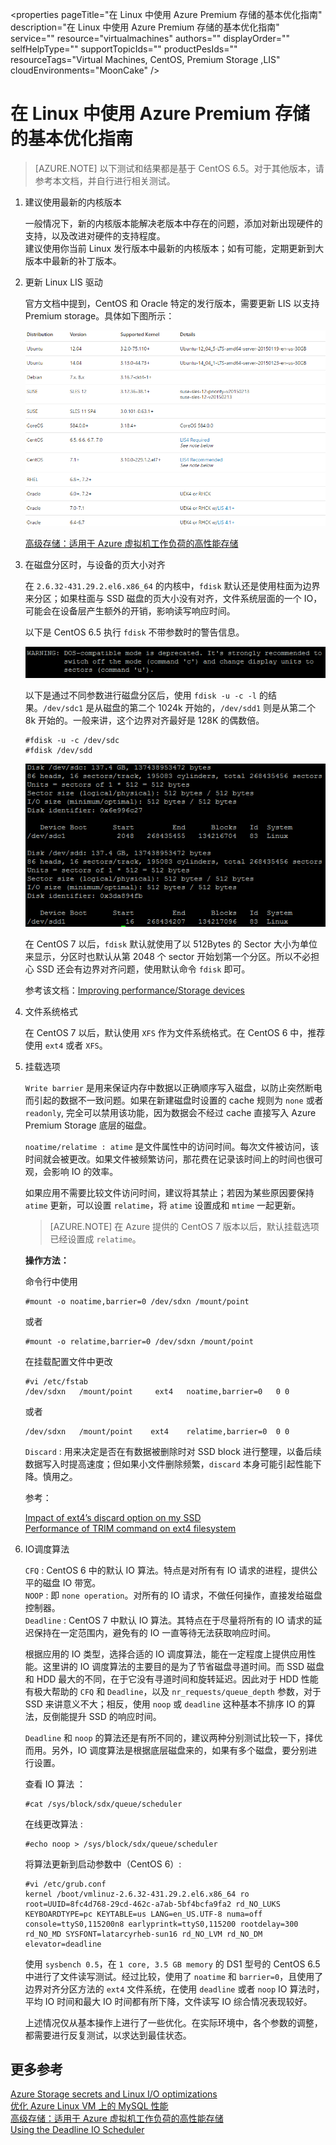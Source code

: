 <properties
	pageTitle="在 Linux 中使用 Azure Premium 存储的基本优化指南"
	description="在 Linux 中使用 Azure Premium 存储的基本优化指南"
	service=""
	resource="virtualmachines"
	authors=""
	displayOrder=""
	selfHelpType=""
	supportTopicIds=""
	productPesIds=""
	resourceTags="Virtual Machines, CentOS, Premium Storage ,LIS"​
	cloudEnvironments="MoonCake" />
<tags 
	ms.service="virtual-machines-linux-aog"
	ms.date=""
	wacn.date="02/07/2017" />
# 在 Linux 中使用 Azure Premium 存储的基本优化指南

>[AZURE.NOTE] 以下测试和结果都是基于 CentOS 6.5。对于其他版本，请参考本文档，并自行进行相关测试。

1.	建议使用最新的内核版本

	一般情况下，新的内核版本能解决老版本中存在的问题，添加对新出现硬件的支持，以及改进对硬件的支持程度。<br>
	建议使用你当前 Linux 发行版本中最新的内核版本；如有可能，定期更新到大版本中最新的补丁版本。

2.	更新 Linux LIS 驱动

	官方文档中提到，CentOS 和 Oracle 特定的发行版本，需要更新 LIS 以支持 Premium storage。具体如下图所示：

	![linux-lis](./media/aog-virtual-machines-linux-howto-optimize-premium-storage/linux-lis.png)

	[高级存储：适用于 Azure 虚拟机工作负荷的高性能存储](/documentation/articles/storage-premium-storage/)

3.	在磁盘分区时，与设备的页大小对齐

	在 `2.6.32-431.29.2.el6.x86_64` 的内核中，`fdisk` 默认还是使用柱面为边界来分区；如果柱面与 SSD 磁盘的页大小没有对齐，文件系统层面的一个 IO，可能会在设备层产生额外的开销，影响读写响应时间。
	
	以下是 CentOS 6.5 执行 `fdisk` 不带参数时的警告信息。
	
	![fdisk](./media/aog-virtual-machines-linux-howto-optimize-premium-storage/fdisk.png)
	
	以下是通过不同参数进行磁盘分区后，使用 `fdisk -u -c -l` 的结果。`/dev/sdc1` 是从磁盘的第二个 1024k 开始的，`/dev/sdd1` 则是从第二个 8k 开始的。一般来讲，这个边界对齐最好是 128K 的偶数倍。
	
		#fdisk -u -c /dev/sdc
		#fdisk /dev/sdd
	
	![fdisk-2](./media/aog-virtual-machines-linux-howto-optimize-premium-storage/fdisk-2.png)
	
	在 CentOS 7 以后，`fdisk` 默认就使用了以 512Bytes 的 Sector 大小为单位来显示，分区时也默认从第 2048 个 sector 开始划第一个分区。所以不必担心 SSD 还会有边界对齐问题，使用默认命令 `fdisk` 即可。
	
	参考该文档：[Improving performance/Storage devices](https://wiki.archlinux.org/index.php/Improving_performance#Storage_devices)

4.	文件系统格式

	在 CentOS 7 以后，默认使用 `XFS` 作为文件系统格式。在 CentOS 6 中，推荐使用 `ext4` 或者 `XFS`。

5.	挂载选项

	`Write barrier` 是用来保证内存中数据以正确顺序写入磁盘，以防止突然断电而引起的数据不一致问题。如果在新建磁盘时设置的 cache 规则为 `none` 或者 `readonly`, 完全可以禁用该功能，因为数据会不经过 cache 直接写入 Azure Premium Storage 底层的磁盘。
	
	`noatime/relatime : atime` 是文件属性中的访问时间。每次文件被访问，该时间就会被更改。如果文件被频繁访问，那花费在记录该时间上的时间也很可观，会影响 IO 的效率。
	
	如果应用不需要比较文件访问时间，建议将其禁止；若因为某些原因要保持 `atime` 更新，可以设置 `relatime`，将 `atime` 设置成和 `mtime` 一起更新。
	
	>[AZURE.NOTE] 在 Azure 提供的 CentOS 7 版本以后，默认挂载选项已经设置成 `relatime`。
	
	**操作方法：**
	
	命令行中使用
	
		#mount -o noatime,barrier=0 /dev/sdxn /mount/point
	
	或者
	
		#mount -o relatime,barrier=0 /dev/sdxn /mount/point
	
	在挂载配置文件中更改
	
		#vi /etc/fstab
		/dev/sdxn	/mount/point	 ext4	noatime,barrier=0 	0 0 
	
	或者
	
		/dev/sdxn	/mount/point	ext4	relatime,barrier=0	0 0 
	
	`Discard` : 用来决定是否在有数据被删除时对 SSD block 进行整理，以备后续数据写入时提高速度；但如果小文件删除频繁，`discard` 本身可能引起性能下降。慎用之。
	
	参考：
	
	[Impact of ext4’s discard option on my SSD](https://patrick-nagel.net/blog/archives/337 ) <br>
	[Performance of TRIM command on ext4 filesystem](http://people.redhat.com/lczerner/discard/ext4_discard.html )

6.	IO调度算法

	`CFQ` : CentOS 6 中的默认 IO 算法。特点是对所有有 IO 请求的进程，提供公平的磁盘 IO 带宽。<br>
	`NOOP` : 即 `none operation`。对所有的 IO 请求，不做任何操作，直接发给磁盘控制器。<br>
	`Deadline` : CentOS 7 中默认 IO 算法。其特点在于尽量将所有的 IO 请求的延迟保持在一定范围内，避免有的 IO 一直等待无法获取响应时间。
	
	根据应用的 IO 类型，选择合适的 IO 调度算法，能在一定程度上提供应用性能。这里讲的 IO 调度算法的主要目的是为了节省磁盘寻道时间。而 SSD 磁盘和 HDD 最大的不同，在于它没有寻道时间和旋转延迟。因此对于 HDD 性能有极大帮助的 `CFQ` 和 `Deadline`，以及 `nr_requests/queue_depth` 参数，对于 SSD 来讲意义不大；相反，使用 `noop` 或 `deadline` 这种基本不排序 IO 的算法，反倒能提升 SSD 的响应时间。
	
	`Deadline` 和 `noop` 的算法还是有所不同的，建议两种分别测试比较一下，择优而用。另外，IO 调度算法是根据底层磁盘来的，如果有多个磁盘，要分别进行设置。
	
	查看 IO 算法 ：
	
		#cat /sys/block/sdx/queue/scheduler 
	
	在线更改算法 :
	
		#echo noop > /sys/block/sdx/queue/scheduler 
	
	将算法更新到启动参数中（CentOS 6）:
	
		#vi /etc/grub.conf
		kernel /boot/vmlinuz-2.6.32-431.29.2.el6.x86_64 ro root=UUID=8fc4d768-29cd-462c-a7ab-5bf4bcfa9fa2 rd_NO_LUKS  KEYBOARDTYPE=pc KEYTABLE=us LANG=en_US.UTF-8 numa=off console=ttyS0,115200n8 earlyprintk=ttyS0,115200 rootdelay=300 rd_NO_MD SYSFONT=latarcyrheb-sun16 rd_NO_LVM rd_NO_DM elevator=deadline
	
	使用 `sysbench 0.5`，在 `1 core, 3.5 GB memory` 的 DS1 型号的 CentOS 6.5 中进行了文件读写测试。经过比较，使用了 `noatime` 和 `barrier=0`，且使用了边界对齐分区方法的 `ext4` 文件系统，在使用 `deadline` 或者 `noop` IO 算法时，平均 IO 时间和最大 IO 时间都有所下降，文件读写 IO 综合情况表现较好。
	
	上述情况仅从基本操作上进行了一些优化。在实际环境中，各个参数的调整，都需要进行反复测试，以求达到最佳状态。

## 更多参考

[Azure Storage secrets and Linux I/O optimizations](https://blogs.msdn.microsoft.com/igorpag/2014/10/23/azure-storage-secrets-and-linux-io-optimizations/) <br>
[优化 Azure Linux VM 上的 MySQL 性能](/documentation/articles/virtual-machines-linux-classic-optimize-mysql) <br>
[高级存储：适用于 Azure 虚拟机工作负荷的高性能存储](/documentation/articles/storage-premium-storage/) <br>
[Using the Deadline IO Scheduler](https://access.redhat.com/solutions/32376) 

